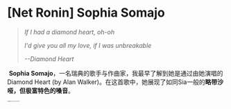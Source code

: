 # [Net Ronin] Sophia Somajo

> _If I had a diamond heart, oh-oh_
>
> *I'd give you all my love, if I was unbreakable*
>
> *--Diamond Heart*

​	**Sophia Somajo**，一名瑞典的歌手与作曲家，我最早了解到她是通过由她演唱的Diamond Heart (by Alan Walker)。在这首歌中，她展现了如同Sia一般的**略带沙哑，但极富特色的嗓音**。

<img src="https://cdn.jsdelivr.net/gh/GensMordor/GensPersonalNotes@main/uPic/%E6%88%AA%E5%B1%8F2023-10-20%2000.47.09.png" alt="截屏2023-10-20 00.47.09" style="zoom:15%;" />
